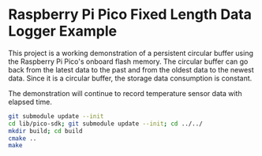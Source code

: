 # Raspberry Pi Pico Fixed Length Data Logger Example

This project is a working demonstration of a persistent circular buffer using the Raspberry Pi Pico's onboard flash memory.
The circular buffer can go back from the latest data to the past and from the oldest data to the newest data. Since it is a circular buffer, the storage data consumption is constant.

The demonstration will continue to record temperature sensor data with elapsed time.

```bash
git submodule update --init
cd lib/pico-sdk; git submodule update --init; cd ../../
mkdir build; cd build
cmake ..
make
```

